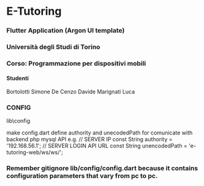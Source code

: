 # E-Tutoring 
### Flutter Application (Argon UI template)

### Università degli Studi di Torino

### Corso: Programmazione per dispositivi mobili

#### Studenti
Bortolotti Simone
De Cenzo Davide
Marignati Luca

### CONFIG

lib\config

make config.dart
define authority and unecodedPath for comunicate with backend php mysql API
e.g. 
// SERVER IP
const String authority = '192.168.56.1';
// SERVER LOGIN API URL
const String unencodedPath = 'e-tutoring-web/ws/ws/';

### Remember gitignore lib/config/config.dart because it contains configuration parameters that vary from pc to pc.
